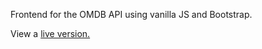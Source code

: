 Frontend for the OMDB API using vanilla JS and Bootstrap.

View a [live version.](https://anmolw.com/movies/)